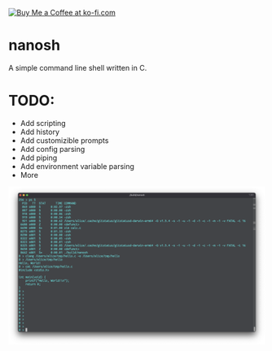 <a href='https://ko-fi.com/S6S2A9XRF' target='_blank'><img height='36' style='border:0px;height:36px;' src='https://storage.ko-fi.com/cdn/kofi6.png?v=6' border='0' alt='Buy Me a Coffee at ko-fi.com' /></a>

# nanosh

A simple command line shell written in C.

# TODO:
* Add scripting
* Add history
* Add customizible prompts
* Add config parsing
* Add piping
* Add environment variable parsing
* More

![screenshot](/screenshot.png)
